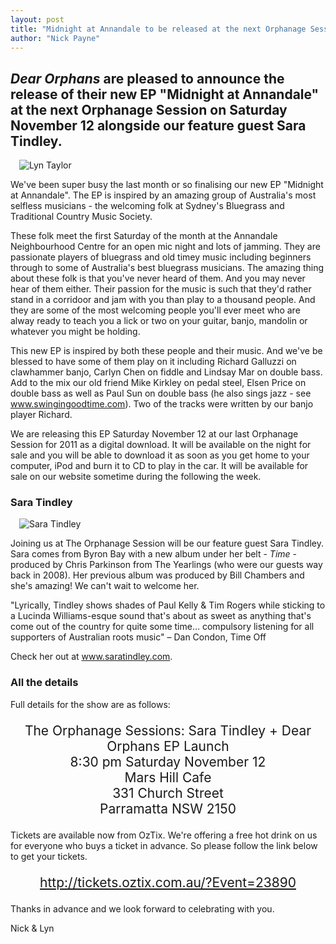 ```yaml
---
layout: post
title: "Midnight at Annandale to be released at the next Orphanage Session"
author: "Nick Payne"
---
```


## *Dear Orphans* are pleased to announce the release of their new EP "Midnight at Annandale" at the next Orphanage Session on Saturday November 12 alongside our feature guest Sara Tindley.

<p class="right" style="margin: 0 0 1em 1em"><img src="{{ site.baseurl }}/images/2011/11/Lyn-Taylor.jpg" alt="Lyn Taylor" /></p>
<p>We've been super busy the last month or so finalising our new EP "Midnight at Annandale". The EP is inspired by an amazing group of Australia's most selfless musicians - the welcoming folk at Sydney's Bluegrass and Traditional Country Music Society.</p>
<p>These folk meet the first Saturday of the month at the Annandale Neighbourhood Centre for an open mic night and lots of jamming. They are passionate players of bluegrass and old timey music including beginners through to some of Australia's best bluegrass musicians. The amazing thing about these folk is that you've never heard of them. And you may never hear of them either. Their passion for the music is such that they'd rather stand in a corridoor and jam with you than play to a thousand people. And they are some of the most welcoming people you'll ever meet who are alway ready to teach you a lick or two on your guitar, banjo, mandolin or whatever you might be holding.</p>
<p>This new EP is inspired by both these people and their music. And we've be blessed to have some of them play on it including Richard Galluzzi on clawhammer banjo, Carlyn Chen on fiddle and Lindsay Mar on double bass. Add to the mix our old friend Mike Kirkley on pedal steel, Elsen Price on double bass as well as Paul Sun on double bass (he also sings jazz - see <a class="external" href="http://www.swingingoodtime.com/" target="_blank">www.swingingoodtime.com</a>). Two of the tracks were written by our banjo player Richard.</p>
<p>We are releasing this EP Saturday November 12 at our last Orphanage Session for 2011 as a digital download. It will be available on the night for sale and you will be able to download it as soon as you get home to your computer, iPod and burn it to CD to play in the car. It will be available for sale on our website sometime during the following the week.</p>

<h3>Sara Tindley</h3>
<p class="right" style="margin: 0 0 1em 1em"><img src="{{ site.baseurl }}/images/2011/11/Sara-Tindley.jpg" alt="Sara Tindley" /></p>
<p>Joining us at The Orphanage Session will be our feature guest Sara Tindley. Sara comes from Byron Bay with a new album under her belt - <em>Time</em>&nbsp;- produced by Chris Parkinson from The Yearlings (who were our guests way back in 2008). Her previous album was produced by Bill Chambers and she's amazing! We can't wait to welcome her.</p>
<p class="blockquote">"Lyrically, Tindley shows shades of Paul Kelly &amp; Tim Rogers while sticking to a Lucinda Williams-esque sound that's about as sweet as anything that's come out of the country for quite some time&hellip; compulsory listening for all supporters of Australian roots music" &ndash; Dan Condon, Time Off</p>
<p>Check her out at <a class="external" href="http://www.saratindley.com/" target="_blank">www.saratindley.com</a>.</p>
<h3>All the details</h3>
<p>Full details for the show are as follows:</p>
<p style="text-align: center; font-size: 1.5em;">The Orphanage Sessions: Sara Tindley + Dear Orphans EP Launch<br />8:30 pm Saturday November 12<br />Mars Hill Cafe<br />331 Church Street<br />Parramatta NSW 2150</p>
<p>Tickets are available now from OzTix. We're offering a free hot drink on us for everyone who buys a ticket in advance. So please follow the link below to get your tickets.</p>
<p style="text-align: center; font-size: 1.5em;"><a class="external" href="http://tickets.oztix.com.au/?Event=23890" target="_blank">http://tickets.oztix.com.au/?Event=23890</a></p>
<p>Thanks in advance and we look forward to celebrating with you.</p>
<p>Nick &amp; Lyn</p>
